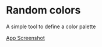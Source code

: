 # Random colors
A simple tool to define a color palette

[App Screenshot](https://github.com/jhoffmann99/random-colors/blob/master/app-screenshot.png)
